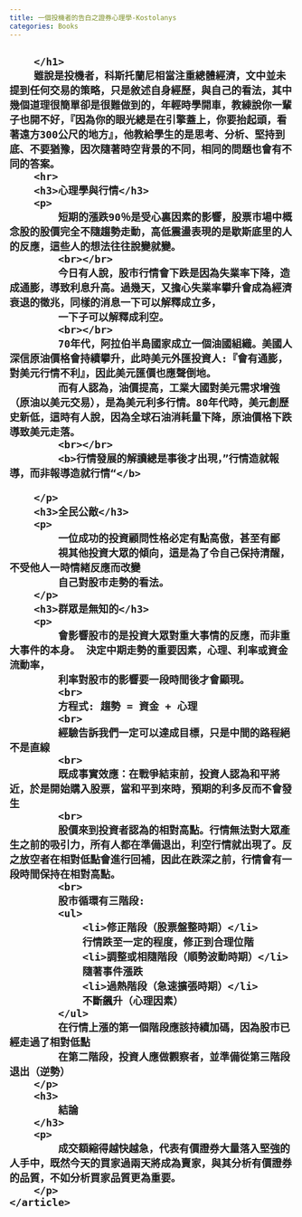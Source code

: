 ```yaml
---
title: 一個投機者的告白之證券心理學-Kostolanys
categories: Books
---
```




<div class="row single-entry">
	<article class="col-lg-8 col-lg-offset-2 col-md-8 col-md-offset-2 col-sm-8 col-sm-offset-2 col-xs-12 col-xs-offset-0">
		<h1>
			
		</h1>
		雖說是投機者，科斯托蘭尼相當注重總體經濟，文中並未提到任何交易的策略，只是敘述自身經歷，與自己的看法，其中幾個道理很簡單卻是很難做到的，年輕時學開車，教練說你一輩子也開不好，『因為你的眼光總是在引擎蓋上，你要抬起頭，看著遠方300公尺的地方』，他教給學生的是思考、分析、堅持到底、不要猶豫，因次隨著時空背景的不同，相同的問題也會有不同的答案。
		<hr>
		<h3>心理學與行情</h3>
		<p>
			短期的漲跌90％是受心裏因素的影響，股票市場中概念股的股價完全不隨趨勢走動，高低震盪表現的是歇斯底里的人的反應，這些人的想法往往說變就變。
			<br></br>
			今日有人說，股市行情會下跌是因為失業率下降，造成通膨，導致利息升高。過幾天，又擔心失業率攀升會成為經濟衰退的徵兆，同樣的消息一下可以解釋成立多，
			一下子可以解釋成利空。
			<br></br>
			70年代，阿拉伯半島國家成立一個油國組織。美國人深信原油價格會持續攀升，此時美元外匯投資人:『會有通膨，對美元行情不利』，因此美元匯價也應聲倒地。
			而有人認為，油價提高，工業大國對美元需求增強（原油以美元交易），是為美元利多行情。80年代時，美元創歷史新低，這時有人說，因為全球石油消耗量下降，原油價格下跌導致美元走落。
			<br></br>
			<b>行情發展的解讀總是事後才出現，”行情造就報導，而非報導造就行情“</b>

		</p>
		<h3>全民公敵</h3>
		<p>
			一位成功的投資顧問性格必定有點高傲，甚至有鄙
			視其他投資大眾的傾向，這是為了令自己保持清醒，不受他人一時情緒反應而改變
			自己對股市走勢的看法。
		</p>
		<h3>群眾是無知的</h3>
		<p>
			會影響股市的是投資大眾對重大事情的反應，而非重大事件的本身。 決定中期走勢的重要因素，心理、利率或資金流動率，
			利率對股市的影響要一段時間後才會顯現。
			<br>
			方程式: 趨勢 = 資金 + 心理
			<br>
			經驗告訴我們一定可以達成目標，只是中間的路程絕不是直線
			<br>
			既成事實效應：在戰爭結束前，投資人認為和平將近，於是開始購入股票，當和平到來時，預期的利多反而不會發生
			<br>
			股價來到投資者認為的相對高點。行情無法對大眾產生之前的吸引力，所有人都在準備退出，利空行情就出現了。反之放空者在相對低點會進行回補，因此在跌深之前，行情會有一段時間保持在相對高點。
			<br>
			股市循環有三階段:
			<ul>
				<li>修正階段（股票盤整時期）</li>
				行情跌至一定的程度，修正到合理位階
				<li>調整或相隨階段（順勢波動時期）</li>
				隨著事件漲跌
				<li>過熱階段（急速擴張時期）</li>
				不斷飆升（心理因素）
			</ul>
			在行情上漲的第一個階段應該持續加碼，因為股市已經走過了相對低點
			在第二階段，投資人應做觀察者，並準備從第三階段退出（逆勢）
		</p>
		<h3>
			結論
		</h3>
		<p>
			成交額縮得越快越急，代表有價證券大量落入堅強的人手中，既然今天的買家過兩天將成為賣家，與其分析有價證券的品質，不如分析買家品質更為重要。
		</p>
	</article>
</div>
</div>

